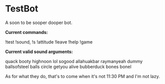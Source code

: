 # TestBot

A soon to be sooper dooper bot.

**Current commands:**

!test
!sound, !s
!attitude
!leave
!help
!game

**Current valid sound arguments:**

quack
booty
highnoon
lol
sogood
allahuakbar
raymanyeah
dummy
ballsofsteel
balls
circle
getyou
alive
bubberduck
bones
bonel

As for what they do, that's to come when it's not 11:30 PM and I'm not lazy.